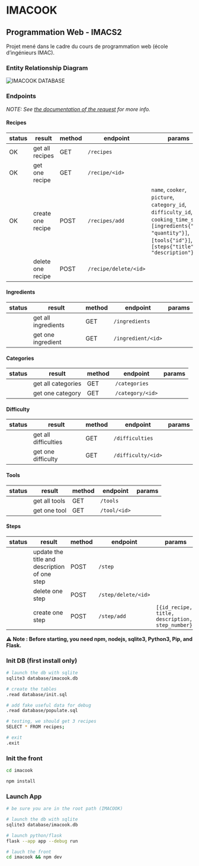 # IMACOOK

## Programmation Web - IMACS2
Projet mené dans le cadre du cours de programmation web (école d’ingénieurs IMAC).

### Entity Relationship Diagram
![IMACOOK DATABASE](https://cdn.discordapp.com/attachments/1092781041342763118/1109525732893397143/dbdiagram.io_d.png)

### Endpoints
_NOTE: See [the documentation of the request](/docs/resquest.md) for more info._
#### Recipes
| status | result | method | endpoint | params |
| --------- | --------- | --------- | --------- | --------- |
| OK | get all recipes | GET | `/recipes` | |
| OK | get one recipe | GET | `/recipe/<id>` | |
| OK | create one recipe | POST | `/recipes/add` | `name`, `cooker`, `picture`, `category_id`, `difficulty_id`, `cooking_time_s`, `[ingredients{"id", "quantity"}]`, `[tools{"id"}]`, `[steps{"title", "description"}]` |
| | delete one recipe | POST | `/recipe/delete/<id>` | | |
#### Ingredients
| status | result | method | endpoint | params |
| --------- | --------- | --------- | --------- | --------- |
| | get all ingredients | GET | `/ingredients` | |
| | get one ingredient | GET | `/ingredient/<id>` | |
#### Categories
| status | result | method | endpoint | params |
| --------- | --------- | --------- | --------- | --------- |
| | get all categories | GET | `/categories` | |
| | get one category | GET | `/category/<id>` | |
#### Difficulty
| status | result | method | endpoint | params |
| --------- | --------- | --------- | --------- | --------- |
| | get all difficulties | GET | `/difficulties` | |
| | get one difficulty | GET | `/difficulty/<id>` | |
#### Tools
| status | result | method | endpoint | params |
| --------- | ---------| --------- | --------- | --------- |
| | get all tools | GET | `/tools` | |
| | get one tool | GET | `/tool/<id>` | |

#### Steps
| status | result | method | endpoint | params |
| --------- | --------- | --------- | --------- | --------- |
| | update the title and description of one step | POST | `/step`
| | delete one step | POST | `/step/delete/<id>` | |
| | create one step | POST | `/step/add` | `[{id_recipe, title, description, step_number}]` |


**⚠️ Note : Before starting, you need npm, nodejs, sqlite3, Python3, Pip, and Flask.**

### Init DB (first install only)
```bash
# launch the db with sqlite
sqlite3 database/imacook.db

# create the tables
.read database/init.sql

# add fake useful data for debug
.read database/populate.sql

# testing, we should get 3 recipes
SELECT * FROM recipes;

# exit
.exit
```
### Init the front
```bash
cd imacook

npm install
```

### Launch App
```bash
# be sure you are in the root path (IMACOOK)

# launch the db with sqlite
sqlite3 database/imacook.db

# launch python/flask
flask --app app --debug run

# lauch the front
cd imacook && npm dev
```